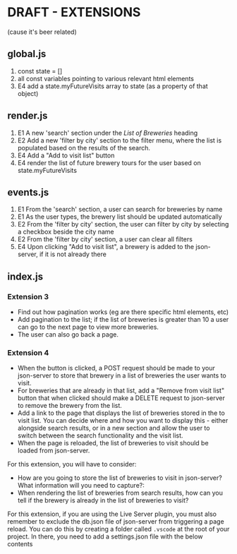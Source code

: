 # DRAFT - EXTENSIONS

(cause it's beer related)

## global.js

1. const state = []
2. all const variables pointing to various relevant html elements
3. E4 add a state.myFutureVisits array to state (as a property of that object)

## render.js

1. E1 A new 'search' section under the *List of Breweries* heading
2. E2 Add a new 'filter by city' section to the filter menu, where the list is populated based on the results of the search.
3. E4 Add a "Add to visit list" button
4. E4 render the list of future brewery tours for the user based on state.myFutureVisits

## events.js

1. E1 From the 'search' section, a user can search for breweries by name
2. E1 As the user types, the brewery list should be updated automatically
3. E2 From the 'filter by city' section, the user can filter by city by selecting a checkbox beside the city name
4. E2 From the 'filter by city' section, a user can clear all filters
5. E4 Upon clicking "Add to visit list", a brewery is added to the json-server, if it is not already there

## index.js

### Extension 3

- Find out how pagination works (eg are there specific html elements, etc)
- Add pagination to the list; if the list of breweries is greater than 10 a user can go to the next page to view more breweries.
- The user can also go back a page.

### Extension 4

- When the button is clicked, a POST request should be made to your json-server to store that brewery in a list of breweries the user wants to visit.
- For breweries that are already in that list, add a "Remove from visit list" button that when clicked should make a DELETE request to json-server to remove the brewery from the list.
- Add a link to the page that displays the list of breweries stored in the to visit list. You can decide where and how you want to display this - either alongside search results, or in a new section and allow the user to switch between the search functionality and the visit list.
- When the page is reloaded, the list of breweries to visit should be loaded from json-server.

For this extension, you will have to consider:

- How are you going to store the list of breweries to visit in json-server? What information will you need to capture?:
- When rendering the list of breweries from search results, how can you tell if the brewery is already in the list of breweries to visit?

For this extension, if you are using the Live Server plugin, you must also remember to exclude the db.json file of json-server from triggering a page reload. You can do this by creating a folder called `.vscode` at the root of your project. In there, you need to add a settings.json file with the below contents
